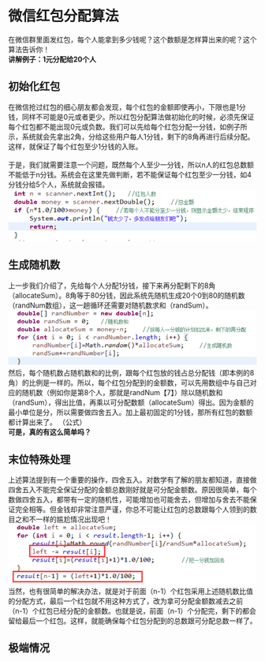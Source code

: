 ﻿# 微信红包分配算法
在微信群里面发红包，每个人能拿到多少钱呢？这个数额是怎样算出来的呢？这个算法告诉你！
<br>
**讲解例子：1元分配给20个人**

## 初始化红包
在微信抢过红包的细心朋友都会发现，每个红包的金额即使再小，下限也是1分钱，同样不可能是0元或者更少。所以红包分配算法做初始化的时候，必须先保证每个红包都不能出现0元或负数。我们可以先给每个红包分配一分钱，如例子所示，系统就会先拿出2角，分给这些用户每人1分钱，剩下的8角再进行后续分配。这样，就保证了每个红包至少1分钱的入账。
<br>
<br>
于是，我们就需要注意一个问题，既然每个人至少一分钱，所以n人的红包总数额不能低于n分钱。系统会在这里先做判断，若不能保证每个红包至少一分钱，如4分钱分给5个人，系统就会报错。
<br>
![系统报错代码](/image/error.png)

## 生成随机数
上一步我们介绍了，先给每个人分配1分钱，接下来再分配剩下的8角（allocateSum）。8角等于80分钱，因此系统先随机生成20个0到80的随机数（randNum数组），这一趟循环还需要对随机数求和（randSum）。
<br>
![随机数求和代码](/image/randSum.png)
<br>
然后，每个随机数占随机数和的比例，跟每个红包放的钱占总分配钱（即本例的8角）的比例是一样的。所以，每个红包分配到的金额数，可以先用数组中与自己对应的随机数（例如你是第8个人，那就是randNum【7】）除以随机数和（randSum），得出比值，再乘以可分配数额（allocateSum）得出。因为金额的最小单位是分，所以需要做四舍五入。加上最初固定的1分钱，那所有红包的数额都计算出来了。
（公式）
<br>
**可是，真的有这么简单吗？**

## 末位特殊处理
上述算法提到有一个重要的操作，四舍五入。对数学有了解的朋友都知道，直接做四舍五入不能完全保证分配的金额总数刚好就是可分配金额数。原因很简单，每个数做四舍五入，都带有一定的随机性，可能增加也可能舍去，但增加与舍去不能保证完全相等。但金钱却非常注意严谨，你总不可能让红包的总数跟每个人领到的数目之和不一样的尴尬情况出现吧！
<br>
![末位处理代码](/image/left.png)
<br>
当然，也有很简单的解决办法，就是对于前面（n-1）个红包采用上述随机数比值的分配方式，最后一个红包就不用这种方式了，改为拿可分配金额数减去之前（n-1）个红包已经分配的金额数。也就是说，前面（n-1）个分配完，剩下的都会留给最后一个红包。这样，就能确保每个红包分配到的总数跟可分配总数一样了。

## 极端情况
